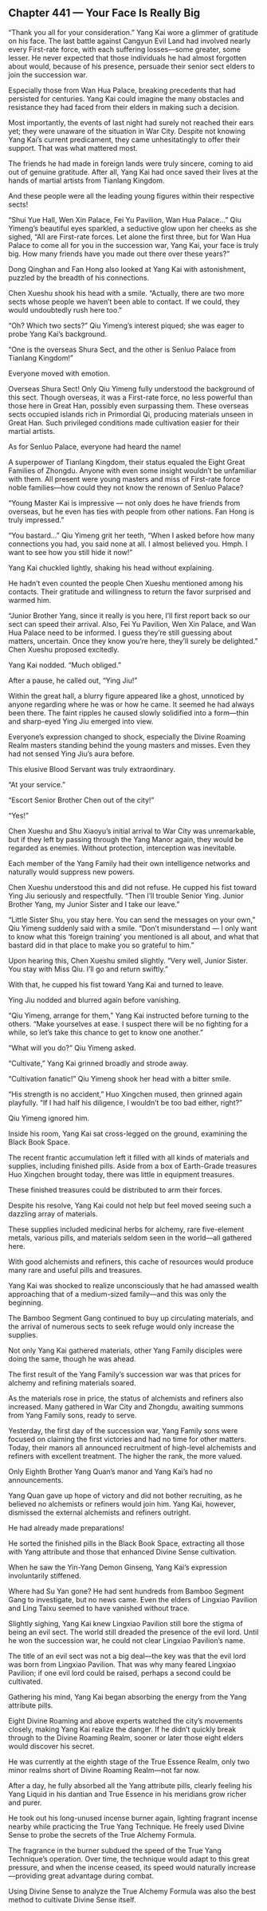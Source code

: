## Chapter 441 — Your Face Is Really Big

“Thank you all for your consideration.” Yang Kai wore a glimmer of gratitude on his face. The last battle against Cangyun Evil Land had involved nearly every First-rate force, with each suffering losses—some greater, some lesser. He never expected that those individuals he had almost forgotten about would, because of his presence, persuade their senior sect elders to join the succession war.

Especially those from Wan Hua Palace, breaking precedents that had persisted for centuries. Yang Kai could imagine the many obstacles and resistance they had faced from their elders in making such a decision.

Most importantly, the events of last night had surely not reached their ears yet; they were unaware of the situation in War City. Despite not knowing Yang Kai’s current predicament, they came unhesitatingly to offer their support. That was what mattered most.

The friends he had made in foreign lands were truly sincere, coming to aid out of genuine gratitude. After all, Yang Kai had once saved their lives at the hands of martial artists from Tianlang Kingdom.

And these people were all the leading young figures within their respective sects!

“Shui Yue Hall, Wen Xin Palace, Fei Yu Pavilion, Wan Hua Palace…” Qiu Yimeng’s beautiful eyes sparkled, a seductive glow upon her cheeks as she sighed, “All are First-rate forces. Let alone the first three, but for Wan Hua Palace to come all for you in the succession war, Yang Kai, your face is truly big. How many friends have you made out there over these years?”

Dong Qinghan and Fan Hong also looked at Yang Kai with astonishment, puzzled by the breadth of his connections.

Chen Xueshu shook his head with a smile. “Actually, there are two more sects whose people we haven’t been able to contact. If we could, they would undoubtedly rush here too.”

“Oh? Which two sects?” Qiu Yimeng’s interest piqued; she was eager to probe Yang Kai’s background.

“One is the overseas Shura Sect, and the other is Senluo Palace from Tianlang Kingdom!”

Everyone moved with emotion.

Overseas Shura Sect! Only Qiu Yimeng fully understood the background of this sect. Though overseas, it was a First-rate force, no less powerful than those here in Great Han, possibly even surpassing them. These overseas sects occupied islands rich in Primordial Qi, producing materials unseen in Great Han. Such privileged conditions made cultivation easier for their martial artists.

As for Senluo Palace, everyone had heard the name!

A superpower of Tianlang Kingdom, their status equaled the Eight Great Families of Zhongdu. Anyone with even some insight wouldn’t be unfamiliar with them. All present were young masters and miss of First-rate force noble families—how could they not know the renown of Senluo Palace?

“Young Master Kai is impressive — not only does he have friends from overseas, but he even has ties with people from other nations. Fan Hong is truly impressed.”

“You bastard…” Qiu Yimeng grit her teeth, “When I asked before how many connections you had, you said none at all. I almost believed you. Hmph. I want to see how you still hide it now!”

Yang Kai chuckled lightly, shaking his head without explaining.

He hadn’t even counted the people Chen Xueshu mentioned among his contacts. Their gratitude and willingness to return the favor surprised and warmed him.

“Junior Brother Yang, since it really is you here, I’ll first report back so our sect can speed their arrival. Also, Fei Yu Pavilion, Wen Xin Palace, and Wan Hua Palace need to be informed. I guess they’re still guessing about matters, uncertain. Once they know you’re here, they’ll surely be delighted.” Chen Xueshu proposed excitedly.

Yang Kai nodded. “Much obliged.”

After a pause, he called out, “Ying Jiu!”

Within the great hall, a blurry figure appeared like a ghost, unnoticed by anyone regarding where he was or how he came. It seemed he had always been there. The faint ripples he caused slowly solidified into a form—thin and sharp-eyed Ying Jiu emerged into view.

Everyone’s expression changed to shock, especially the Divine Roaming Realm masters standing behind the young masters and misses. Even they had not sensed Ying Jiu’s aura before.

This elusive Blood Servant was truly extraordinary.

“At your service.”

“Escort Senior Brother Chen out of the city!”

“Yes!”

Chen Xueshu and Shu Xiaoyu’s initial arrival to War City was unremarkable, but if they left by passing through the Yang Manor again, they would be regarded as enemies. Without protection, interception was inevitable.

Each member of the Yang Family had their own intelligence networks and naturally would suppress new powers.

Chen Xueshu understood this and did not refuse. He cupped his fist toward Ying Jiu seriously and respectfully. “Then I’ll trouble Senior Ying. Junior Brother Yang, my Junior Sister and I take our leave.”

“Little Sister Shu, you stay here. You can send the messages on your own,” Qiu Yimeng suddenly said with a smile. “Don’t misunderstand — I only want to know what this ‘foreign training’ you mentioned is all about, and what that bastard did in that place to make you so grateful to him.”

Upon hearing this, Chen Xueshu smiled slightly. “Very well, Junior Sister. You stay with Miss Qiu. I’ll go and return swiftly.”

With that, he cupped his fist toward Yang Kai and turned to leave.

Ying Jiu nodded and blurred again before vanishing.

“Qiu Yimeng, arrange for them,” Yang Kai instructed before turning to the others. “Make yourselves at ease. I suspect there will be no fighting for a while, so let’s take this chance to get to know one another.”

“What will you do?” Qiu Yimeng asked.

“Cultivate,” Yang Kai grinned broadly and strode away.

“Cultivation fanatic!” Qiu Yimeng shook her head with a bitter smile.

“His strength is no accident,” Huo Xingchen mused, then grinned again playfully. “If I had half his diligence, I wouldn’t be too bad either, right?”

Qiu Yimeng ignored him.

Inside his room, Yang Kai sat cross-legged on the ground, examining the Black Book Space.

The recent frantic accumulation left it filled with all kinds of materials and supplies, including finished pills. Aside from a box of Earth-Grade treasures Huo Xingchen brought today, there was little in equipment treasures.

These finished treasures could be distributed to arm their forces.

Despite his resolve, Yang Kai could not help but feel moved seeing such a dazzling array of materials.

These supplies included medicinal herbs for alchemy, rare five-element metals, various pills, and materials seldom seen in the world—all gathered here.

With good alchemists and refiners, this cache of resources would produce many rare and useful pills and treasures.

Yang Kai was shocked to realize unconsciously that he had amassed wealth approaching that of a medium-sized family—and this was only the beginning.

The Bamboo Segment Gang continued to buy up circulating materials, and the arrival of numerous sects to seek refuge would only increase the supplies.

Not only Yang Kai gathered materials, other Yang Family disciples were doing the same, though he was ahead.

The first result of the Yang Family’s succession war was that prices for alchemy and refining materials soared.

As the materials rose in price, the status of alchemists and refiners also increased. Many gathered in War City and Zhongdu, awaiting summons from Yang Family sons, ready to serve.

Yesterday, the first day of the succession war, Yang Family sons were focused on claiming the first victories and had no time for other matters. Today, their manors all announced recruitment of high-level alchemists and refiners with excellent treatment. The higher the rank, the more valued.

Only Eighth Brother Yang Quan’s manor and Yang Kai’s had no announcements.

Yang Quan gave up hope of victory and did not bother recruiting, as he believed no alchemists or refiners would join him. Yang Kai, however, dismissed the external alchemists and refiners outright.

He had already made preparations!

He sorted the finished pills in the Black Book Space, extracting all those with Yang attribute and those that enhanced Divine Sense cultivation.

When he saw the Yin-Yang Demon Ginseng, Yang Kai’s expression involuntarily stiffened.

Where had Su Yan gone? He had sent hundreds from Bamboo Segment Gang to investigate, but no news came. Even the elders of Lingxiao Pavilion and Ling Taixu seemed to have vanished without trace.

Slightly sighing, Yang Kai knew Lingxiao Pavilion still bore the stigma of being an evil sect. The world still dreaded the presence of the evil lord. Until he won the succession war, he could not clear Lingxiao Pavilion’s name.

The title of an evil sect was not a big deal—the key was that the evil lord was born from Lingxiao Pavilion. That was why many feared Lingxiao Pavilion; if one evil lord could be raised, perhaps a second could be cultivated.

Gathering his mind, Yang Kai began absorbing the energy from the Yang attribute pills.

Eight Divine Roaming and above experts watched the city’s movements closely, making Yang Kai realize the danger. If he didn’t quickly break through to the Divine Roaming Realm, sooner or later those eight elders would discover his secret.

He was currently at the eighth stage of the True Essence Realm, only two minor realms short of Divine Roaming Realm—not far now.

After a day, he fully absorbed all the Yang attribute pills, clearly feeling his Yang Liquid in his dantian and True Essence in his meridians grow richer and purer.

He took out his long-unused incense burner again, lighting fragrant incense nearby while practicing the True Yang Technique. He freely used Divine Sense to probe the secrets of the True Alchemy Formula.

The fragrance in the burner subdued the speed of the True Yang Technique’s operation. Over time, the technique would adapt to this great pressure, and when the incense ceased, its speed would naturally increase—providing great advantage during combat.

Using Divine Sense to analyze the True Alchemy Formula was also the best method to cultivate Divine Sense itself.